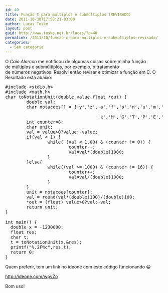 ```yaml
---
id: 40
title: Função C para múltiplos e submúltiplos (REVISADO)
date: 2011-10-30T17:50:21-03:00
author: Lucas Teske
layout: post
guid: http://www.teske.net.br/lucas/?p=40
permalink: /2011/10/funcao-c-para-multiplos-e-submultiplos-revisado/
categories:
  - Sem categoria
---
```

O _Caio Alarcon_ me notificou de algumas coisas sobre minha função de múltiplos e submúltiplos, por exemplo, o tratamento de números negativos. Resolvi então revisar e otimizar a função em C. O Resultado está abaixo:

<pre class="brush: cpp; title: ; notranslate" title="">#include &lt;stdio.h&gt;
#include &lt;math.h&gt;
char toNotationUnit(double value,float *out) {
        double val;
        char notacoes[] = {'y','z','a','f','p','n','u','m',' ',

                                   'k','M','G','T','P','E','Z','Y'};
        int counter=8;
        char unit;
        val = value&gt;0?value:-value;
        if(val &lt; 1) {
                while( (val &lt; 1.00) & (counter != 0)) {
                        counter--;
                        val=val*(double)1000;
                }
        }else{
                while((val &gt;= 1000) & (counter != 16)) {
                        counter++;
                        val=val/(double)1000;
                }
        }
        unit = notacoes[counter];
        val = round(val*(double)100)/(double)100;
        *out = (float) value&gt;0?val:-val;
        return unit;
}
 
int main() {
  double x = -1230000;
  float res;
  char t;
  t = toNotationUnit(x,&res);
  printf("%.2F%c",res,t);
  return 0;
}
</pre>

Quem preferir, tem um link no ideone com este código funcionando 😀

<http://ideone.com/wpvZo>

Bom uso!